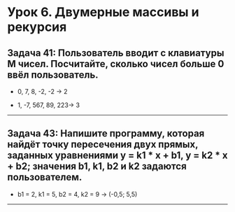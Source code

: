 # Урок 6. Двумерные массивы и рекурсия
## Задача 41: Пользователь вводит с клавиатуры M чисел. Посчитайте, сколько чисел больше 0 ввёл пользователь.

+ 0, 7, 8, -2, -2 -> 2

+ 1, -7, 567, 89, 223-> 3

___
## Задача 43: Напишите программу, которая найдёт точку пересечения двух прямых, заданных уравнениями y = k1 * x + b1, y = k2 * x + b2; значения b1, k1, b2 и k2 задаются пользователем.

+ b1 = 2, k1 = 5, b2 = 4, k2 = 9 -> (-0,5; 5,5)

___